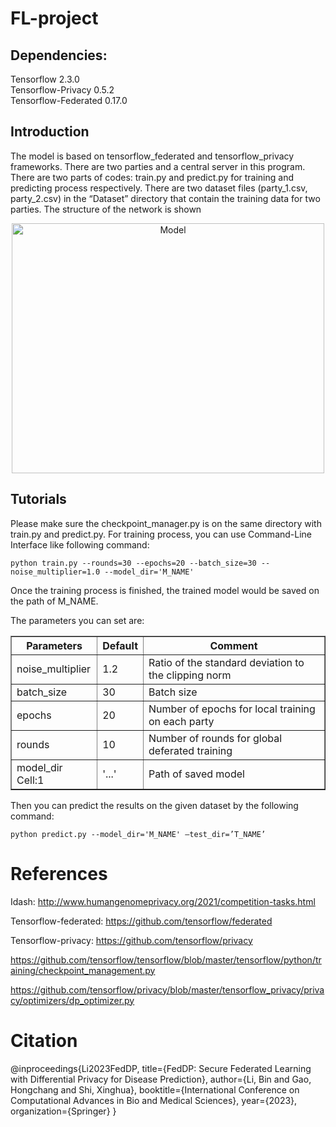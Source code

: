 # FL-project

## Dependencies:
Tensorflow 2.3.0 <br>
Tensorflow-Privacy 0.5.2 <br>
Tensorflow-Federated 0.17.0  <br>

## Introduction
The model is based on tensorflow_federated and tensorflow_privacy frameworks. There are two parties and a central server in this program. There are two parts of codes: train.py and predict.py for training and predicting process respectively. There are two dataset files (party_1.csv, party_2.csv) in the “Dataset” directory that contain the training data for two parties. The structure of the network is shown

<!--- ![LSTM2](https://user-images.githubusercontent.com/111822855/188915049-a88f1249-fdc5-41e9-a7f0-31d0ce32ec81.png) -->

<div align="center">
<img src="https://user-images.githubusercontent.com/111822855/188915049-a88f1249-fdc5-41e9-a7f0-31d0ce32ec81.png" width="500" height="400" alt="Model"/><br/>
</div>


## Tutorials
Please make sure the checkpoint_manager.py is on the same directory with train.py and predict.py.
For training process, you can use Command-Line Interface like following command:

```
python train.py --rounds=30 --epochs=20 --batch_size=30 --noise_multiplier=1.0 --model_dir='M_NAME'
```
Once the training process is finished, the trained model would be saved on the path of M_NAME.

The parameters you can set are:


<div align="center">

<table id="tfhover" class="tftable" border="1">
<tr><th>Parameters</th><th>Default</th><th>Comment</th></tr>
<tr><td>noise_multiplier</td><td>1.2</td><td>Ratio of the standard deviation to the clipping norm</td></tr>
<tr><td>batch_size</td><td>30</td><td>Batch size</td></tr>
<tr><td>epochs</td><td>20</td><td>Number of epochs for local training on each party</td></tr>
<tr><td>rounds</td><td>10</td><td>Number of rounds for global deferated training</td></tr>
<tr><td>model_dir Cell:1</td><td>'...'</td><td>Path of saved model</td></tr>
</table>
</div>

Then you can predict the results on the given dataset by the following command:
```
python predict.py --model_dir='M_NAME' –test_dir=’T_NAME’
```

# References
Idash: http://www.humangenomeprivacy.org/2021/competition-tasks.html

Tensorflow-federated: https://github.com/tensorflow/federated

Tensorflow-privacy: https://github.com/tensorflow/privacy

https://github.com/tensorflow/tensorflow/blob/master/tensorflow/python/training/checkpoint_management.py

https://github.com/tensorflow/privacy/blob/master/tensorflow_privacy/privacy/optimizers/dp_optimizer.py

# Citation

@inproceedings{Li2023FedDP,
  title={FedDP: Secure Federated Learning with Differential Privacy for Disease Prediction},
  author={Li, Bin and Gao, Hongchang and Shi, Xinghua},
  booktitle={International Conference on Computational Advances in Bio and Medical Sciences},
  year={2023},
  organization={Springer}
}

